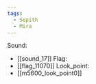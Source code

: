 ```yaml
---
tags:
  - Sepith
  - Mira
---
```

Sound:
- [[sound_17]]
Flag:
- [[flag_11070]]
Look_point:
- [[m5600_look_point0]]
